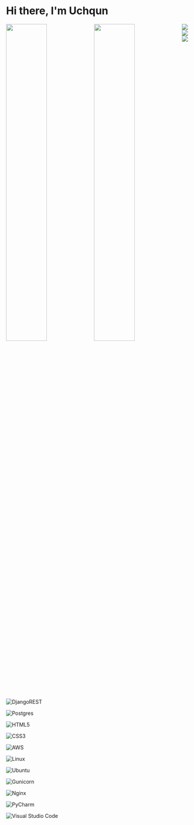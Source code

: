 # Hi there, I'm Uchqun 

<img align="left" width="47%" src="https://github-readme-stats.vercel.app/api?username=uchqunusmonov&show_icons=true" />

<img align="left" width="47%" src="https://github-readme-stats.vercel.app/api/top-langs/?username=uchqunusmonov&layout=compact" />

<img align="left" src="https://img.shields.io/badge/python-3670A0?style=for-the-badge&logo=python&logoColor=ffdd54" />
<img align="left" src="https://img.shields.io/badge/DJANGO-REST-ff1709?style=for-the-badge&logo=django&logoColor=white&color=ff1709&labelColor=gray" />
<img align="left" src="" />
<img align="left" src="" />
<img align="left" src="" />
<img align="left" src="" />
<img align="left" src="" />
<img align="left" src="" />
<img align="left" src="" />
<img align="left" src="" />
<img align="left" src="" />
<img align="left" src="" />

<img src="https://img.shields.io/badge/django-%23092E20.svg?style=for-the-badge&logo=django&logoColor=white" />

![DjangoREST](https://img.shields.io/badge/DJANGO-REST-ff1709?style=for-the-badge&logo=django&logoColor=white&color=ff1709&labelColor=gray)

![Postgres](https://img.shields.io/badge/postgres-%23316192.svg?style=for-the-badge&logo=postgresql&logoColor=white)

![HTML5](https://img.shields.io/badge/html5-%23E34F26.svg?style=for-the-badge&logo=html5&logoColor=white)

![CSS3](https://img.shields.io/badge/css3-%231572B6.svg?style=for-the-badge&logo=css3&logoColor=white)

![AWS](https://img.shields.io/badge/AWS-%23FF9900.svg?style=for-the-badge&logo=amazon-aws&logoColor=white)

![Linux](https://img.shields.io/badge/Linux-FCC624?style=for-the-badge&logo=linux&logoColor=black)

![Ubuntu](https://img.shields.io/badge/Ubuntu-E95420?style=for-the-badge&logo=ubuntu&logoColor=white)

![Gunicorn](https://img.shields.io/badge/gunicorn-%298729.svg?style=for-the-badge&logo=gunicorn&logoColor=white)

![Nginx](https://img.shields.io/badge/nginx-%23009639.svg?style=for-the-badge&logo=nginx&logoColor=white)

![PyCharm](https://img.shields.io/badge/pycharm-143?style=for-the-badge&logo=pycharm&logoColor=black&color=black&labelColor=green)

![Visual Studio Code](https://img.shields.io/badge/Visual%20Studio%20Code-0078d7.svg?style=for-the-badge&logo=visual-studio-code&logoColor=white)
